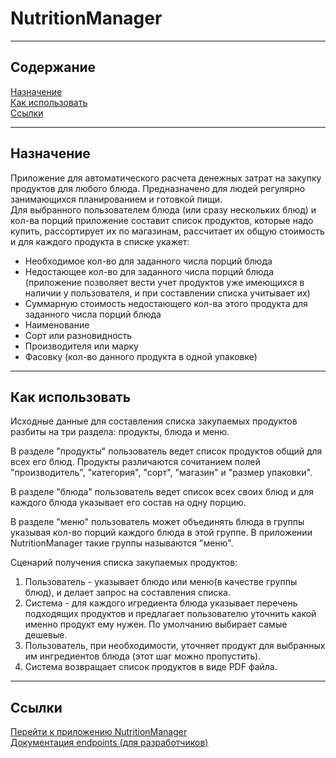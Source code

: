 # NutritionManager

---

## Содержание
[Назначение](#goals)\
[Как использовать](#howToUse)\
[Ссылки](#links)

---

<a name="goals"></a>
## Назначение
Приложение для автоматического расчета денежных затрат на закупку продуктов для любого блюда.
Предназначено для людей регулярно занимающихся планированием и готовкой пищи.\
Для выбранного пользователем блюда (или сразу нескольких блюд) и кол-ва порций приложение составит
список продуктов, которые надо купить, рассортирует их по магазинам, рассчитает их
общую стоимость и для каждого продукта в списке укажет:
* Необходимое кол-во для заданного числа порций блюда
* Недостающее кол-во для заданного числа порций блюда (приложение позволяет вести учет продуктов 
уже имеющихся в наличии у пользователя, и при составлении списка учитывает их)
* Суммарную стоимость недостающего кол-ва этого продукта для заданного числа порций блюда
* Наименование
* Сорт или разновидность
* Производителя или марку
* Фасовку (кол-во данного продукта в одной упаковке)

---

<a name="howToUse"></a>
## Как использовать
Исходные данные для составления списка закупаемых продуктов разбиты на три раздела: продукты, блюда и меню.

В разделе "продукты" пользователь ведет список продуктов общий для всех его блюд. Продукты различаются сочитанием
полей "производитель", "категория", "сорт", "магазин" и "размер упаковки".

В разделе "блюда" пользователь ведет список всех своих блюд и для каждого блюда указывает его состав на одну порцию.

В разделе "меню" пользователь может объединять блюда в группы указывая кол-во порций каждого блюда в этой группе.
В приложении NutritionManager такие группы называются "меню".

Сценарий получения списка закупаемых продуктов:
1. Пользователь - указывает блюдо или меню(в качестве группы блюд), и делает запрос на составления списка.
2. Система - для каждого игредиента блюда указывает перечень подходящих продуктов и предлагает пользователю
уточнить какой именно продукт ему нужен. По умолчанию выбирает самые дешевые.
3. Пользователь, при необходимости, уточняет продукт для выбранных им ингредиентов блюда (этот шаг можно пропустить).
4. Система возвращает список продуктов в виде PDF файла.

---

<a name="links"></a>
## Ссылки
[Перейти к приложению NutritionManager](https://nutrition-dev.herokuapp.com/)\
[Документация endpoints (для разработчиков)](https://nutritionmanager.xyz/api)